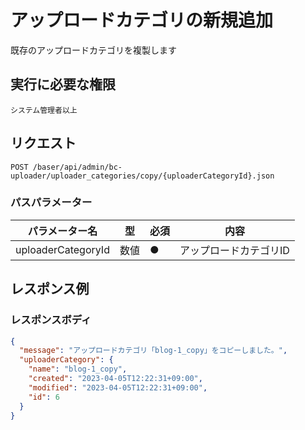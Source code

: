 # アップロードカテゴリの新規追加

既存のアップロードカテゴリを複製します

## 実行に必要な権限

```
システム管理者以上
```

## リクエスト
```
POST /baser/api/admin/bc-uploader/uploader_categories/copy/{uploaderCategoryId}.json
```

### パスパラメーター

| パラメーター名   | 型   | 必須  | 内容        |
|-----------|-----|-----|-----------|
| uploaderCategoryId   | 数値  | ●   | アップロードカテゴリID       |

## レスポンス例

### レスポンスボディ

```json
{
  "message": "アップロードカテゴリ「blog-1_copy」をコピーしました。",
  "uploaderCategory": {
    "name": "blog-1_copy",
    "created": "2023-04-05T12:22:31+09:00",
    "modified": "2023-04-05T12:22:31+09:00",
    "id": 6
  }
}
```
